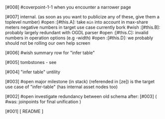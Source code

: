 [#008]       #coverpoint-1-1 when you encounter a narrower page

[#007]       internal. (as soon as you want to publicize any of these,
             give them a toplevel number)
       #open :[#this.A]: take `min` into account in max-share meters
             negative numbers in target use case currently bork
       #wish :[#this.B]: probably largely redundant with OGDL parser
       #open :[#this.C]: invalid numbers in operation options (e.g -width)
       #open :[#this.D]: we probably should not be rolling our own help screen

[#006] #wish summary row for "infer table"

[#005]       tombstones - see

[#004]       "infer table" untility

[#003] #open major milestone (in stack) (referended in [ze])
             is the target use case of "infer-table" (has internal asset nodes too)

[#002] #open investigate redundancy between old schema
             after: [#003]
             ( #was: joinpoints for final unification )

[#001]       [ README ]
